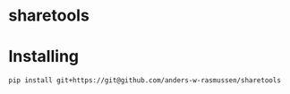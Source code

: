 # sharetools

# Installing

```bash
pip install git+https://git@github.com/anders-w-rasmussen/sharetools
```
